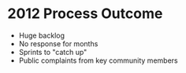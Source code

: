 <!SLIDE>
# 2012 Process Outcome

 * Huge backlog
 * No response for months
 * Sprints to "catch up"
 * Public complaints from key community members
